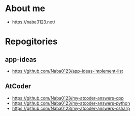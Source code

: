 # About me

* https://naba0123.net/

# Repogitories

## app-ideas

* https://github.com/Naba0123/app-ideas-implement-list

## AtCoder

* https://github.com/Naba0123/my-atcoder-answers-cpp
* https://github.com/Naba0123/my-atcoder-answers-python
* https://github.com/Naba0123/my-atcoder-answers-csharp

<!--
**Naba0123/Naba0123** is a ✨ _special_ ✨ repository because its `README.md` (this file) appears on your GitHub profile.

Here are some ideas to get you started:

- 🔭 I’m currently working on ...
- 🌱 I’m currently learning ...
- 👯 I’m looking to collaborate on ...
- 🤔 I’m looking for help with ...
- 💬 Ask me about ...
- 📫 How to reach me: ...
- 😄 Pronouns: ...
- ⚡ Fun fact: ...
-->
